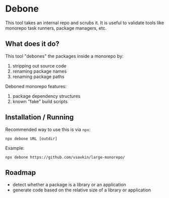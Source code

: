 # Debone

This tool takes an internal repo and scrubs it. It is useful to validate tools like monorepo task runners, package managers, etc.

## What does it do?

This tool "debones" the packages inside a monorepo by:

1. stripping out source code
2. renaming package names
3. renaming package paths

Deboned monorepo features:

1. package dependency structures
2. known "fake" build scripts

## Installation / Running

Recommended way to use this is via `npx`:

```
npx debone URL [outdir]
```

Example:

```
npx debone https://github.com/vsavkin/large-monorepo/
```

## Roadmap

* detect whether a package is a library or an application
* generate code based on the relative size of a library or application
